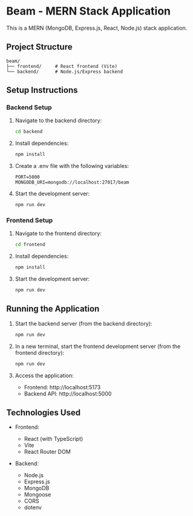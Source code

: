 # Beam - MERN Stack Application

This is a MERN (MongoDB, Express.js, React, Node.js) stack application.

## Project Structure

```
beam/
├── frontend/     # React frontend (Vite)
└── backend/      # Node.js/Express backend
```

## Setup Instructions

### Backend Setup

1. Navigate to the backend directory:
   ```bash
   cd backend
   ```

2. Install dependencies:
   ```bash
   npm install
   ```

3. Create a .env file with the following variables:
   ```
   PORT=5000
   MONGODB_URI=mongodb://localhost:27017/beam
   ```

4. Start the development server:
   ```bash
   npm run dev
   ```

### Frontend Setup

1. Navigate to the frontend directory:
   ```bash
   cd frontend
   ```

2. Install dependencies:
   ```bash
   npm install
   ```

3. Start the development server:
   ```bash
   npm run dev
   ```

## Running the Application

1. Start the backend server (from the backend directory):
   ```bash
   npm run dev
   ```

2. In a new terminal, start the frontend development server (from the frontend directory):
   ```bash
   npm run dev
   ```

3. Access the application:
   - Frontend: http://localhost:5173
   - Backend API: http://localhost:5000

## Technologies Used

- Frontend:
  - React (with TypeScript)
  - Vite
  - React Router DOM
  
- Backend:
  - Node.js
  - Express.js
  - MongoDB
  - Mongoose
  - CORS
  - dotenv 